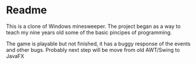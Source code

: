# Readme

This is a clone of Windows minesweeper. The project began as a way to teach my nine years old some of the basic pincipes of programming.

The game is playable but not finished, it has a buggy response of the events and other bugs. Probably next step will be move from old AWT/Swing to JavaFX